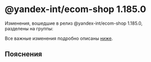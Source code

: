 # @yandex-int/ecom-shop 1.185.0

<!-- ЧЕЛОВЕЧЕСКОЕ ВСТУПЛЕНИЕ -->

Изменения, вошедшие в релиз @yandex-int/ecom-shop 1.185.0, разделены на группы:

Все важные изменения подробно описаны [ниже](#Пояснения).

## Пояснения

